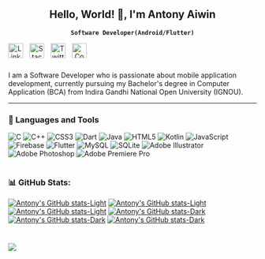 <center>

## Hello, World! 👋, I'm Antony Aiwin

**`Software Developer(Android/Flutter)`**

<a href="https://linkedin.com/in/antonyaiwin">
  <img align="left" alt="Linkedin" width="30px" style="padding-right:10px;" src="https://raw.githubusercontent.com/gauravghongde/social-icons/9d939e1c5b7ea4a24ac39c3e4631970c0aa1b920/SVG/Color/LinkedIN.svg">
</a>
<a href="https://stackoverflow.com/users/antony-aiwin-k-x">
  <img align="left" alt="StackOverflow" width="30px" style="padding-right:10px;" src="https://raw.githubusercontent.com/gauravghongde/social-icons/9d939e1c5b7ea4a24ac39c3e4631970c0aa1b920/SVG/Color/Stackoverflow.svg">
</a>
<a href="https://x.com/antonyaiwin">
  <img align="left" alt="Twitter" width="30px" style="padding-right:10px;" src="https://raw.githubusercontent.com/gauravghongde/social-icons/9d939e1c5b7ea4a24ac39c3e4631970c0aa1b920/SVG/Color/Twitter.svg">
</a>
<a href="https://codepen.io/antonyaiwin">
  <img align="left" alt="Codepen" width="30px" style="padding-right:10px;" src="https://raw.githubusercontent.com/gauravghongde/social-icons/9d939e1c5b7ea4a24ac39c3e4631970c0aa1b920/SVG/Color/Codeopen.svg">
</a>
<br/>

#

</center>
I am a Software Developer who is passionate about mobile application development, currently pursuing my Bachelor's degree in Computer Application (BCA) from Indira Gandhi National Open University (IGNOU).

---

### 🧰 Languages and Tools

![C](https://img.shields.io/badge/c-%2300599C.svg?style=for-the-badge&logo=c&logoColor=white) 
![C++](https://img.shields.io/badge/c++-%2300599C.svg?style=for-the-badge&logo=c%2B%2B&logoColor=white) 
![CSS3](https://img.shields.io/badge/css3-%231572B6.svg?style=for-the-badge&logo=css3&logoColor=white) 
![Dart](https://img.shields.io/badge/dart-%230175C2.svg?style=for-the-badge&logo=dart&logoColor=white) 
![Java](https://img.shields.io/badge/java-%23ED8B00.svg?style=for-the-badge&logo=openjdk&logoColor=white) 
![HTML5](https://img.shields.io/badge/html5-%23E34F26.svg?style=for-the-badge&logo=html5&logoColor=white) 
![Kotlin](https://img.shields.io/badge/kotlin-%237F52FF.svg?style=for-the-badge&logo=kotlin&logoColor=white) 
![JavaScript](https://img.shields.io/badge/javascript-%23323330.svg?style=for-the-badge&logo=javascript&logoColor=%23F7DF1E) 
![Firebase](https://img.shields.io/badge/firebase-%23039BE5.svg?style=for-the-badge&logo=firebase) 
![Flutter](https://img.shields.io/badge/Flutter-%2302569B.svg?style=for-the-badge&logo=Flutter&logoColor=white)
![MySQL](https://img.shields.io/badge/mysql-%2300000f.svg?style=for-the-badge&logo=mysql&logoColor=white) 
![SQLite](https://img.shields.io/badge/sqlite-%2307405e.svg?style=for-the-badge&logo=sqlite&logoColor=white) 
![Adobe Illustrator](https://img.shields.io/badge/adobe%20illustrator-%23FF9A00.svg?style=for-the-badge&logo=adobe%20illustrator&logoColor=white) 
![Adobe Photoshop](https://img.shields.io/badge/adobe%20photoshop-%2331A8FF.svg?style=for-the-badge&logo=adobe%20photoshop&logoColor=white)
![Adobe Premiere Pro](https://img.shields.io/badge/Adobe%20Premiere%20Pro-9999FF.svg?style=for-the-badge&logo=Adobe%20Premiere%20Pro&logoColor=white)

#

### 📊 GitHub Stats:

[![Antony's GitHub stats-Light](https://github-readme-stats.vercel.app/api?username=antonyaiwin&theme=city_light&hide_border=false&include_all_commits=true&count_private=true#gh-light-mode-only)](https://github-readme-stats.vercel.app/api?username=antonyaiwin&theme=city_light&hide_border=false&include_all_commits=true&count_private=true#gh-light-mode-only) 
[![Antony's GitHub stats-Light](https://github-readme-streak-stats.herokuapp.com/?user=antonyaiwin&theme=city_light&hide_border=false#gh-light-mode-only)](https://github-readme-streak-stats.herokuapp.com/?user=antonyaiwin&theme=city_light&hide_border=false#gh-light-mode-only)
[![Antony's GitHub stats-Light](https://github-readme-stats.vercel.app/api/top-langs/?username=antonyaiwin&theme=city_light&hide_border=false&include_all_commits=true&count_private=true&layout=compact#gh-light-mode-only)](https://github-readme-stats.vercel.app/api/top-langs/?username=antonyaiwin&theme=city_light&hide_border=false&include_all_commits=true&count_private=true&layout=compact#gh-light-mode-only)
[![Antony's GitHub stats-Dark](https://github-readme-stats.vercel.app/api?username=antonyaiwin&show_icons=true&theme=dark&hide_border=false&include_all_commits=true&count_private=true#gh-dark-mode-only)](https://github-readme-stats.vercel.app/api?username=antonyaiwin&show_icons=true&theme=dark&hide_border=false&include_all_commits=true&count_private=true#gh-dark-mode-only) 
[![Antony's GitHub stats-Dark](https://github-readme-streak-stats.herokuapp.com/?user=antonyaiwin&theme=dark#gh-dark-mode-only)](https://github-readme-streak-stats.herokuapp.com/?user=antonyaiwin&theme=dark#gh-dark-mode-only)
[![Antony's GitHub stats-Dark](https://github-readme-stats.vercel.app/api/top-langs/?username=antonyaiwin&theme=dark&hide_border=false&include_all_commits=true&count_private=true&layout=compact#gh-dark-mode-only)](https://github-readme-stats.vercel.app/api/top-langs/?username=antonyaiwin&theme=dark&hide_border=false&include_all_commits=true&count_private=true&layout=compact#gh-dark-mode-only)

#

![](https://komarev.com/ghpvc/?username=antonyaiwin&label=Profile%20views&color=0e75b6&style=for-the-badge)

<!-- [![](https://visitcount.itsvg.in/api?id=antonyaiwin&icon=1&color=3)](https://visitcount.itsvg.in) -->

<!-- Proudly created with GPRM ( https://gprm.itsvg.in ) -->
